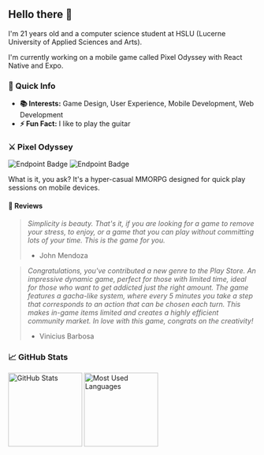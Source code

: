 ## Hello there 👋

I'm 21 years old and a computer science student at HSLU (Lucerne University of Applied Sciences and Arts).

I'm currently working on a mobile game called Pixel Odyssey with React Native and Expo.

### 🚀 Quick Info

- **📚 Interests:** Game Design, User Experience, Mobile Development, Web Development
- **⚡ Fun Fact:** I like to play the guitar

### ⚔️ Pixel Odyssey

![Endpoint Badge](https://img.shields.io/endpoint?url=https%3A%2F%2Fplay.cuzi.workers.dev%2Fplay%3Fi%3Dcom.linoiten.pixelworld%26gl%3DCH%26hl%3Den%26l%3DAndroid%26m%3D%24installs&style=flat&logo=android&label=Downloads%20&color=%23002c26)
![Endpoint Badge](https://img.shields.io/endpoint?url=https%3A%2F%2Fplay.cuzi.workers.dev%2Fplay%3Fi%3Dcom.linoiten.pixelworld%26gl%3DCH%26hl%3Den%26l%3DAndroid%26m%3D%24rating&style=flat&label=%F0%9F%8C%9F%20%20Rating%20&color=%233a3aec)

What is it, you ask? It's a hyper-casual MMORPG designed for quick play sessions on mobile devices.

#### 🌟 Reviews

> *Simplicity is beauty. That's it, if you are looking for a game to remove your stress, to enjoy, or a game that you can play without committing lots of your time. This is the game for you.*
> - John Mendoza

> *Congratulations, you've contributed a new genre to the Play Store. An impressive dynamic game, perfect for those with limited time, ideal for those who want to get addicted just the right amount. The game features a gacha-like system, where every 5 minutes you take a step that corresponds to an action that can be chosen each turn. This makes in-game items limited and creates a highly efficient community market. In love with this game, congrats on the creativity!*
> - Vinicius Barbosa

### 📈 GitHub Stats

<p>
  <img src="https://github-readme-stats-linoiten.vercel.app/api/?username=linoiten&show_icons=true&theme=transparent&hide=prs" alt="GitHub Stats" height="150"/>
  <img src="https://github-readme-stats-linoiten.vercel.app/api/top-langs/?username=linoiten&layout=compact&theme=transparent" alt="Most Used Languages" height="150"/>
</p>
